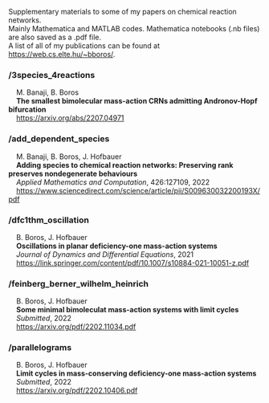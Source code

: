 Supplementary materials to some of my papers on chemical reaction networks.  
Mainly Mathematica and MATLAB codes. Mathematica notebooks (.nb files) are also saved as a .pdf file.  
A list of all of my publications can be found at https://web.cs.elte.hu/~bboros/.

### /3species_4reactions
&nbsp;&nbsp;&nbsp;&nbsp;M. Banaji, B. Boros  
&nbsp;&nbsp;&nbsp;&nbsp;**The smallest bimolecular mass-action CRNs admitting Andronov-Hopf bifurcation**  
&nbsp;&nbsp;&nbsp;&nbsp;https://arxiv.org/abs/2207.04971

### /add_dependent_species
&nbsp;&nbsp;&nbsp;&nbsp;M. Banaji, B. Boros, J. Hofbauer  
&nbsp;&nbsp;&nbsp;&nbsp;**Adding species to chemical reaction networks: Preserving rank preserves nondegenerate behaviours**  
&nbsp;&nbsp;&nbsp;&nbsp;*Applied Mathematics and Computation*, 426:127109, 2022    
&nbsp;&nbsp;&nbsp;&nbsp;https://www.sciencedirect.com/science/article/pii/S009630032200193X/pdf

### /dfc1thm_oscillation
&nbsp;&nbsp;&nbsp;&nbsp;B. Boros, J. Hofbauer  
&nbsp;&nbsp;&nbsp;&nbsp;**Oscillations in planar deficiency-one mass-action systems**  
&nbsp;&nbsp;&nbsp;&nbsp;*Journal of Dynamics and Differential Equations*, 2021  
&nbsp;&nbsp;&nbsp;&nbsp;https://link.springer.com/content/pdf/10.1007/s10884-021-10051-z.pdf

### /feinberg_berner_wilhelm_heinrich
&nbsp;&nbsp;&nbsp;&nbsp;B. Boros, J. Hofbauer  
&nbsp;&nbsp;&nbsp;&nbsp;**Some minimal bimoleculat mass-action systems with limit cycles**  
&nbsp;&nbsp;&nbsp;&nbsp;*Submitted*, 2022  
&nbsp;&nbsp;&nbsp;&nbsp;https://arxiv.org/pdf/2202.11034.pdf

### /parallelograms
&nbsp;&nbsp;&nbsp;&nbsp;B. Boros, J. Hofbauer  
&nbsp;&nbsp;&nbsp;&nbsp;**Limit cycles in mass-conserving deficiency-one mass-action systems**  
&nbsp;&nbsp;&nbsp;&nbsp;*Submitted*, 2022  
&nbsp;&nbsp;&nbsp;&nbsp;https://arxiv.org/pdf/2202.10406.pdf
